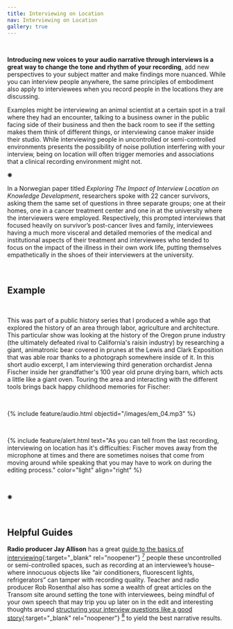 ```yaml
---
title: Interviewing on Location
nav: Interviewing on Location
gallery: true
---
```



<br>

**Introducing new voices to your audio narrative through interviews is a great way to change the tone and rhythm of your recording**, add new perspectives to your subject matter and make findings more nuanced. While you can interview people anywhere, the same principles of embodiment also apply to interviewees when you record people in the locations they are discussing. 

Examples might be interviewing an animal scientist at a certain spot in a trail where they had an encounter, talking to a business owner in the public facing side of their business and then the back room to see if the setting makes them think of different things, or interviewing canoe maker inside their studio. While interviewing people in uncontrolled or semi-controlled environments presents the possibility of noise pollution interfering with your interview, being on location will often trigger memories and associations that a clinical recording environment might not. 

<div class="symbol-container">
    <p class="symbol">&#10042;</p>
</div>

In a Norwegian paper titled *Exploring The Impact of Interview Location on Knowledge Development*, researchers spoke with 22 cancer survivors, asking them the same set of questions in three separate groups; one at their homes, one in a cancer treatment center and one in at the university where the interviewers were employed. Respectively, this prompted interviews that focused heavily on survivor’s post-cancer lives and family, interviewees having a much more visceral and detailed memories of the medical and institutional aspects of their treatment and interviewees who tended to focus on the impact of the illness in their own work life, putting themselves empathetically in the shoes of their interviewers at the university. 

<br>

## Example

<br>

This was part of a public history series that I produced a while ago that explored the history of an area through labor, agriculture and architecture. This particular show was looking at the history of the Oregon prune industry (the ultimately defeated rival to California's raisin industry) by researching a giant, animatronic bear covered in prunes at the Lewis and Clark Exposition that was able roar thanks to a photograph somewhere inside of it. In this short audio excerpt, I am interviewing third generation orchardist Jenna Fischer inside her grandfather's 100 year old prune drying barn, which acts a little like a giant oven. Touring the area and interacting with the different tools brings back happy childhood memories for Fischer:

<br>

{% include feature/audio.html objectid="/images/em_04.mp3" %}

<br>

{% include feature/alert.html text="As you can tell from the last recording, interviewing on location has it's difficulties: Fischer moves away from the microphone at times and there are sometimes noises that come from moving around while speaking that you may have to work on during the editing process." color="light" align="right" %}

<br>

<div class="symbol-container">
    <p class="symbol">&#10042;</p>
</div>

<br>

## Helpful Guides

**Radio producer Jay Allison** has a great [guide to the basics of interviewing](https://transom.org/2013/the-basics/){:target="_blank" rel="noopener"} [<sup>7</sup>](8_conclusion.html#notes) people these uncontrolled or semi-controlled spaces, such as recording at an interviewee’s house–where innocuous objects like “air conditioners, fluorescent lights, refrigerators” can tamper with recording quality. Teacher and radio producer Rob Rosenthal also has some a wealth of great articles on the Transom site around setting the tone with interviewees, being mindful of your own speech that may trip you up later on in the edit and interesting thoughts around [structuring your interview questions like a good story](https://transom.org/2024/structure-interviews-like-a-good-story/){:target="_blank" rel="noopener"} [<sup>8</sup>](8_conclusion.html#notes) to yield the best narrative results. 
